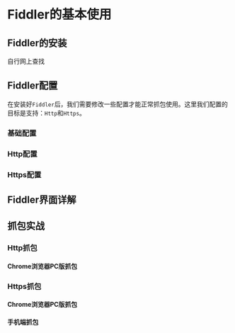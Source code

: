 # Fiddler的基本使用

## Fiddler的安装

自行网上查找

## Fiddler配置

在安装好`Fiddler`后，我们需要修改一些配置才能正常抓包使用。这里我们配置的目标是支持：`Http`和`Https`。

### 基础配置

### Http配置

### Https配置

## Fiddler界面详解

## 抓包实战

### Http抓包

#### Chrome浏览器PC版抓包

### Https抓包

#### Chrome浏览器PC版抓包

#### 手机端抓包

